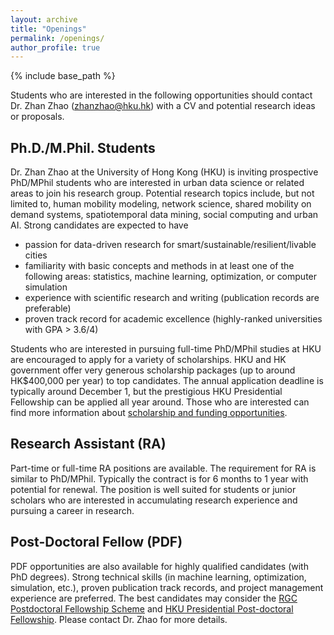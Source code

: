 ```yaml
---
layout: archive
title: "Openings"
permalink: /openings/
author_profile: true
---
```


{% include base_path %}

Students who are interested in the following opportunities should contact Dr. Zhan Zhao (zhanzhao@hku.hk) with a CV and potential research ideas or proposals.

## Ph.D./M.Phil. Students
Dr. Zhan Zhao at the University of Hong Kong (HKU) is inviting prospective PhD/MPhil students who are interested in urban data science or related areas to join his research group. Potential research topics include, but not limited to, human mobility modeling, network science, shared mobility on demand systems, spatiotemporal data mining, social computing and urban AI. Strong candidates are expected to have
* passion for data-driven research for smart/sustainable/resilient/livable cities
*	familiarity with basic concepts and methods in at least one of the following areas: statistics, machine learning, optimization, or computer simulation
*	experience with scientific research and writing (publication records are preferable)
*	proven track record for academic excellence (highly-ranked universities with GPA > 3.6/4)

Students who are interested in pursuing full-time PhD/MPhil studies at HKU are encouraged to apply for a variety of scholarships. HKU and HK government offer very generous scholarship packages (up to around HK$400,000 per year) to top candidates. The annual application deadline is typically around December 1, but the prestigious HKU Presidential Fellowship can be applied all year around. Those who are interested can find more information about [scholarship and funding opportunities](https://www.gradsch.hku.hk/gradsch/prospective-students/scholarship-funding-and-fees).

## Research Assistant (RA)
Part-time or full-time RA positions are available. The requirement for RA is similar to PhD/MPhil. Typically the contract is for 6 months to 1 year with potential for renewal. The position is well suited for students or junior scholars who are interested in accumulating research experience and pursuing a career in research.

## Post-Doctoral Fellow (PDF)
PDF opportunities are also available for highly qualified candidates (with PhD degrees). Strong technical skills (in machine learning, optimization, simulation, etc.), proven publication track records, and project management experience are preferred. The best candidates may consider the [RGC Postdoctoral Fellowship Scheme](https://www.ugc.edu.hk/eng/rgc/funding_opport/pdfs/) and [HKU Presidential Post-doctoral Fellowship](https://www.hku.hk/research/hku-ppf.html). Please contact Dr. Zhao for more details.

